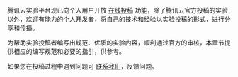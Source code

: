 腾讯云实验平台现已向个人用户开放 [在线投稿](https://cloud.tencent.com/lab/personalLayoutMain/contribute#) 功能，除了腾讯云官方投稿的实验以外，欢迎有能力的个人开发者，将自己的技术和经验以实验投稿的形式，进行分享和传播。

为帮助实验投稿者编写出规范、优质的实验内容，顺利通过官方的审核，本章节提供相应的编写规范和必要的指引，供参考。

如果您在投稿过程中遇到问题可 [联系我们](https://cloud.tencent.com/document/product/658/59802)，反馈问题。
